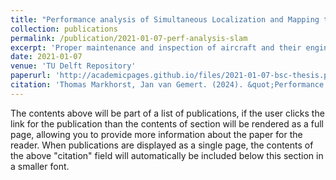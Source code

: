 ```yaml
---
title: "Performance analysis of Simultaneous Localization and Mapping to reconstruct aircraft engines in 3D"
collection: publications
permalink: /publication/2021-01-07-perf-analysis-slam
excerpt: 'Proper maintenance and inspection of aircraft and their engines is important for society. These engine inspections are performed using borescopes of which the footage is manually analysed. Having the opportunity to reconstruct a 3D model of the rotors would ease the inspection and introduce the possibility to automate the process. Monocular SLAM systems are capable of reconstructing such models in real-time using a video of the rotors. However, SLAM is not tested in environments similar to the aircraft turbine. This study, therefore, assesses the performance of different SLAM approaches in this specific setting. The results show that 3D reconstruction of aircraft engines using direct SLAM has potential for damage assessment. Further research into damage assessment using SLAM is therefore viable.'
date: 2021-01-07
venue: 'TU Delft Repository'
paperurl: 'http://academicpages.github.io/files/2021-01-07-bsc-thesis.pdf'
citation: 'Thomas Markhorst, Jan van Gemert. (2024). &quot;Performance analysis of Simultaneous Localization and Mapping to reconstruct aircraft engines in 3D.&quot; <i>TU Delft Repository</i>.'
---
```


The contents above will be part of a list of publications, if the user clicks the link for the publication than the contents of section will be rendered as a full page, allowing you to provide more information about the paper for the reader. When publications are displayed as a single page, the contents of the above "citation" field will automatically be included below this section in a smaller font.
